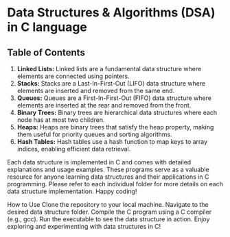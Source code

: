 # Data Structures & Algorithms (DSA) in C language

## Table of Contents
1. **Linked Lists:** Linked lists are a fundamental data structure where elements are connected using pointers.
2. **Stacks:** Stacks are a Last-In-First-Out (LIFO) data structure where elements are inserted and removed from the same end.
3. **Queues:** Queues are a First-In-First-Out (FIFO) data structure where elements are inserted at the rear and removed from the front.
4. **Binary Trees:** Binary trees are hierarchical data structures where each node has at most two children.
5. **Heaps:** Heaps are binary trees that satisfy the heap property, making them useful for priority queues and sorting algorithms.
6. **Hash Tables:** Hash tables use a hash function to map keys to array indices, enabling efficient data retrieval.

Each data structure is implemented in C and comes with detailed explanations and usage examples. These programs serve as a valuable resource for anyone learning data structures and their applications in C programming.
Please refer to each individual folder for more details on each data structure implementation. Happy coding!

How to Use
Clone the repository to your local machine.
Navigate to the desired data structure folder.
Compile the C program using a C compiler (e.g., gcc).
Run the executable to see the data structure in action.
Enjoy exploring and experimenting with data structures in C!
